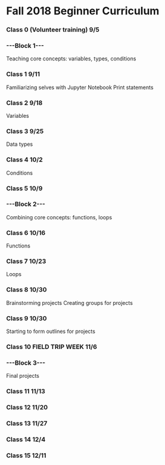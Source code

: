 # Fall 2018 Beginner Curriculum 

### Class 0 (Volunteer training) 9/5

### ---Block 1--- 
Teaching core concepts: variables, types, conditions

### Class 1 9/11
Familiarizing selves with Jupyter Notebook
Print statements
### Class 2 9/18
Variables
### Class 3 9/25
Data types
### Class 4 10/2
Conditions
### Class 5 10/9

### ---Block 2---
Combining core concepts: functions, loops

### Class 6 10/16
Functions
### Class 7 10/23
Loops
### Class 8 10/30
Brainstorming projects
Creating groups for projects
### Class 9 10/30
Starting to form outlines for projects
### Class 10 FIELD TRIP WEEK 11/6

### ---Block 3---
Final projects

### Class 11 11/13

### Class 12 11/20

### Class 13 11/27

### Class 14 12/4

### Class 15 12/11
